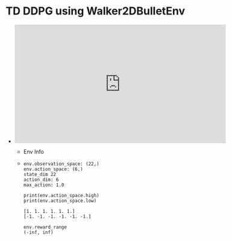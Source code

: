 # TD DDPG using Walker2DBulletEnv

* <iframe width="560" height="315" src="https://www.youtube.com/embed/fGrJF2OMgog" frameborder="0" allow="accelerometer; autoplay; encrypted-media; gyroscope; picture-in-picture" allowfullscreen></iframe>

  * Env Info

  * ~~~
    env.observation_space: (22,)
    env.action_space: (6,)
    state_dim 22
    action_dim: 6
    max_action: 1.0
    
    print(env.action_space.high)
    print(env.action_space.low)
    
    [1. 1. 1. 1. 1. 1.]
    [-1. -1. -1. -1. -1. -1.]
    
    env.reward_range
    (-inf, inf)
    ~~~

    